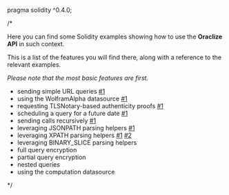 pragma solidity ^0.4.0;

/*

  Here you can find some Solidity examples showing how to use the **Oraclize API** in such context.


  This is a list of the features you will find there, along with a reference to the relevant examples.
  
  *Please note that the most basic features are first.*

  * sending simple URL queries [#1](./DieselPricePeg.sol)
  * using the WolframAlpha datasource [#1](./WolframAlpha.sol)
  * requesting TLSNotary-based authenticity proofs [#1](./KrakenPriceTicker.sol)
  * scheduling a query for a future date [#1](./KrakenPriceTicker.sol)
  * sending calls recursively [#1](./KrakenPriceTicker.sol)
  * leveraging JSONPATH parsing helpers [#1](./KrakenPriceTicker.sol)
  * leveraging XPATH parsing helpers [#1](./DieselPricePeg.sol)  [#2](./YoutubeViews.sol)
  * leveraging BINARY_SLICE parsing helpers
  * full query encryption
  * partial query encryption
  * nested queries
  * using the computation datasource

*/
